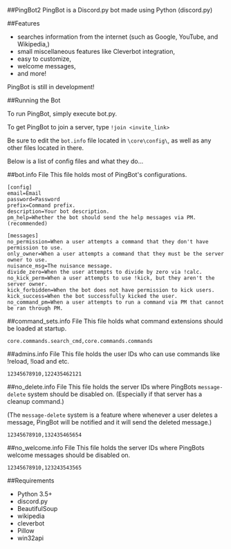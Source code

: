 ##PingBot2
PingBot is a Discord.py bot made using Python (discord.py)

##Features
- searches information from the internet (such as Google, YouTube, and Wikipedia,)
- small miscellaneous features like Cleverbot integration,
- easy to customize,
- welcome messages,
- and more!

PingBot is still in development!

##Running the Bot

To run PingBot, simply execute bot.py.

To get PingBot to join a server, type `!join <invite_link>`

Be sure to edit the `bot.info` file located in `\core\config\`, as well as any other files located in there.

Below is a list of config files and what they do...

##bot.info File
This file holds most of PingBot's configurations.

```
[config]
email=Email
password=Password
prefix=Command prefix.
description=Your bot description.
pm_help=Whether the bot should send the help messages via PM. (recommended)

[messages]
no_permission=When a user attempts a command that they don't have permission to use.
only_owner=When a user attempts a command that they must be the server owner to use.
nuisance_msg=The nuisance message.
divide_zero=When the user attempts to divide by zero via !calc.
no_kick_perm=When a user attempts to use !kick, but they aren't the server owner.
kick_forbidden=When the bot does not have permission to kick users.
kick_success=When the bot successfully kicked the user.
no_command_pm=When a user attempts to run a command via PM that cannot be ran through PM.
```

##command_sets.info File
This file holds what command extensions should be loaded at startup.

```
core.commands.search_cmd,core.commands.commands
```

##admins.info File
This file holds the user IDs who can use commands like !reload, !load and etc.

```
12345678910,122435462121
```

##no_delete.info File
This file holds the server IDs where PingBots `message-delete` system should be disabled on. (Especially if that server has a cleanup command.)

(The `message-delete` system is a feature where whenever a user deletes a message, PingBot will be notified and it will send the deleted message.)

```
12345678910,132435465654
```

##no_welcome.info File
This file holds the server IDs where PingBots welcome messages should be disabled on.

```
12345678910,123243543565
```

##Requirements

- Python 3.5+
- discord.py
- BeautifulSoup
- wikipedia
- cleverbot
- Pillow
- win32api